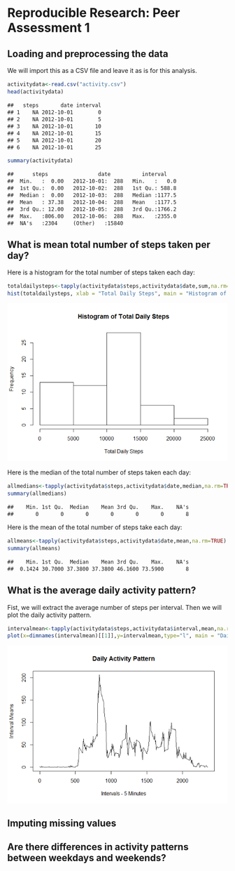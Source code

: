# Reproducible Research: Peer Assessment 1


## Loading and preprocessing the data

We will import this as a CSV file and leave it as is for this analysis. 


```r
activitydata<-read.csv("activity.csv")
head(activitydata)
```

```
##   steps       date interval
## 1    NA 2012-10-01        0
## 2    NA 2012-10-01        5
## 3    NA 2012-10-01       10
## 4    NA 2012-10-01       15
## 5    NA 2012-10-01       20
## 6    NA 2012-10-01       25
```

```r
summary(activitydata)
```

```
##      steps                date          interval     
##  Min.   :  0.00   2012-10-01:  288   Min.   :   0.0  
##  1st Qu.:  0.00   2012-10-02:  288   1st Qu.: 588.8  
##  Median :  0.00   2012-10-03:  288   Median :1177.5  
##  Mean   : 37.38   2012-10-04:  288   Mean   :1177.5  
##  3rd Qu.: 12.00   2012-10-05:  288   3rd Qu.:1766.2  
##  Max.   :806.00   2012-10-06:  288   Max.   :2355.0  
##  NA's   :2304     (Other)   :15840
```

## What is mean total number of steps taken per day?

Here is a histogram for the total number of steps taken each day:


```r
totaldailysteps<-tapply(activitydata$steps,activitydata$date,sum,na.rm=TRUE)
hist(totaldailysteps, xlab = "Total Daily Steps", main = "Histogram of Total Daily Steps")
```

![](PA1_template_files/figure-html/unnamed-chunk-2-1.png) 

Here is the median of the total number of steps taken each day:


```r
allmedians<-tapply(activitydata$steps,activitydata$date,median,na.rm=TRUE)
summary(allmedians)
```

```
##    Min. 1st Qu.  Median    Mean 3rd Qu.    Max.    NA's 
##       0       0       0       0       0       0       8
```

Here is the mean of the total number of steps take each day:

```r
allmeans<-tapply(activitydata$steps,activitydata$date,mean,na.rm=TRUE)
summary(allmeans)
```

```
##    Min. 1st Qu.  Median    Mean 3rd Qu.    Max.    NA's 
##  0.1424 30.7000 37.3800 37.3800 46.1600 73.5900       8
```
## What is the average daily activity pattern?

Fist, we will extract the average number of steps per interval. Then we will plot the daily activity pattern.


```r
intervalmean<-tapply(activitydata$steps,activitydata$interval,mean,na.rm=TRUE)
plot(x=dimnames(intervalmean)[[1]],y=intervalmean,type="l", main = "Daily Activity Pattern", xlab = "Intervals - 5 Minutes", ylab = "Interval Means")
```

![](PA1_template_files/figure-html/unnamed-chunk-5-1.png) 

## Imputing missing values



## Are there differences in activity patterns between weekdays and weekends?
